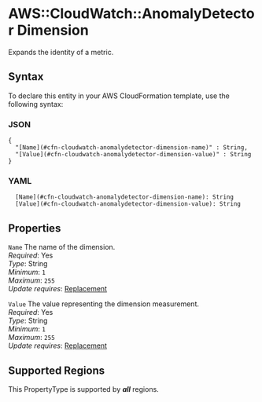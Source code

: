 # AWS::CloudWatch::AnomalyDetector Dimension<a name="aws-properties-cloudwatch-anomalydetector-dimension"></a>

Expands the identity of a metric\.

## Syntax<a name="aws-properties-cloudwatch-anomalydetector-dimension-syntax"></a>

To declare this entity in your AWS CloudFormation template, use the following syntax:

### JSON<a name="aws-properties-cloudwatch-anomalydetector-dimension-syntax.json"></a>

```
{
  "[Name](#cfn-cloudwatch-anomalydetector-dimension-name)" : String,
  "[Value](#cfn-cloudwatch-anomalydetector-dimension-value)" : String
}
```

### YAML<a name="aws-properties-cloudwatch-anomalydetector-dimension-syntax.yaml"></a>

```
  [Name](#cfn-cloudwatch-anomalydetector-dimension-name): String
  [Value](#cfn-cloudwatch-anomalydetector-dimension-value): String
```

## Properties<a name="aws-properties-cloudwatch-anomalydetector-dimension-properties"></a>

`Name`  <a name="cfn-cloudwatch-anomalydetector-dimension-name"></a>
The name of the dimension\.  
*Required*: Yes  
*Type*: String  
*Minimum*: `1`  
*Maximum*: `255`  
*Update requires*: [Replacement](https://docs.aws.amazon.com/AWSCloudFormation/latest/UserGuide/using-cfn-updating-stacks-update-behaviors.html#update-replacement)

`Value`  <a name="cfn-cloudwatch-anomalydetector-dimension-value"></a>
The value representing the dimension measurement\.  
*Required*: Yes  
*Type*: String  
*Minimum*: `1`  
*Maximum*: `255`  
*Update requires*: [Replacement](https://docs.aws.amazon.com/AWSCloudFormation/latest/UserGuide/using-cfn-updating-stacks-update-behaviors.html#update-replacement)

## Supported Regions

This PropertyType is supported by ***all*** regions.